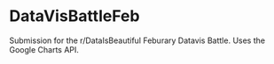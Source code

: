 # DataVisBattleFeb
Submission for the r/DataIsBeautiful Feburary Datavis Battle. Uses the Google Charts API.
